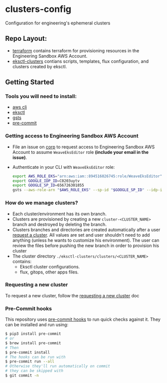 # clusters-config
Configuration for engineering's ephemeral clusters

## Repo Layout:
- [terraform](./terraform/) contains terraform for provisioning resources in the Engineering Sandbox AWS Account.
- [eksctl-clusters](./eksctl-clusters/) contians scripts, templates, flux configuration, and clusters created by eksctl.

## Getting Started
### Tools you will need to install:
- [aws cli](https://docs.aws.amazon.com/cli/latest/userguide/getting-started-install.html)
- [eksctl](https://eksctl.io/introduction/#installation)
- [gsts](https://github.com/ruimarinho/gsts)
- [pre-commit](README.md#pre-commit-hooks)

### Getting access to Engineering Sandbox AWS Account

- File an issue on [corp](https://github.com/weaveworks/corp) to request access to Engineering Sandbox AWS Account to assume `WeaveEksEditor` role **(include your email in the issue)**.

- Authenticate in your CLI with `WeaveEksEditor` role:
    ```bash
    export AWS_ROLE_EKS="arn:aws:iam::894516026745:role/WeaveEksEditor"
    export GOOGLE_IDP_ID=C0203uytv
    export GOOGLE_SP_ID=656726301855
    gsts --aws-role-arn "$AWS_ROLE_EKS" --sp-id "$GOOGLE_SP_ID" --idp-id "$GOOGLE_IDP_ID" --username <YOUR_EMAIL>
    ```

### How do we manage clusters?
- Each cluster/environment has its own branch.
- Clusters are provisioned by creating a new `cluster-<CLUSTER_NAME>` branch and destroyed by deleting the branch.
- Clusters branches and directories are created automatically after a user [request a cluster](./docs/cluster.md#requesting-a-cluster). All values are set and user shouldn't need to add anything (unless he wants to customize his environment). The user can review the files before pushing the new branch in order to provision his cluster
- The cluster directory `./eksctl-clusters/clusters/<CLUSTER_NAME>` contains:
    - Eksctl cluster configurations.
    - flux, gitops, other apps files.

### Requesting a new cluster
To request a new cluster, follow the [requesting a new cluster](./docs/cluster.md#requesting-a-cluster) doc

### Pre-Commit hooks

This repository uses [pre-commit hooks](https://pre-commit.com/) to run quick
checks against it. They can be installed and run using:

```bash
$ pip3 install pre-commit
# or
$ brew install pre-commit
# Then
$ pre-commit install
# The hooks can be run with
$ pre-commit run --all
# Otherwise they'll run automatically on commit
# they can be skipped with
$ git commit -n
```

